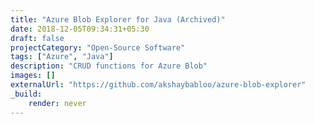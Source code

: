 ```yaml
---
title: "Azure Blob Explorer for Java (Archived)"
date: 2018-12-05T09:34:31+05:30
draft: false
projectCategory: "Open-Source Software"
tags: ["Azure", "Java"]
description: "CRUD functions for Azure Blob"
images: []
externalUrl: "https://github.com/akshaybabloo/azure-blob-explorer"
_build:
    render: never
---
```

